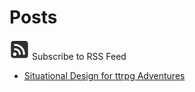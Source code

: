 # Posts

[![RSS Feed](images/rss.png)](feed.rss ':ignore Subscribe to RSS Feed') Subscribe to RSS Feed

* [Situational Design for ttrpg Adventures](posts/situationalDesignForRPGAdventures.md)